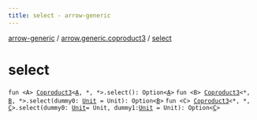 ```yaml
---
title: select - arrow-generic
---
```


[arrow-generic](../index.html) / [arrow.generic.coproduct3](index.html) / [select](./select.html)

# select

`fun <A> `[`Coproduct3`](-coproduct3.html)`<`[`A`](select.html#A)`, *, *>.select(): Option<`[`A`](select.html#A)`>`
`fun <B> `[`Coproduct3`](-coproduct3.html)`<*, `[`B`](select.html#B)`, *>.select(dummy0: `[`Unit`](https://kotlinlang.org/api/latest/jvm/stdlib/kotlin/-unit/index.html)` = Unit): Option<`[`B`](select.html#B)`>`
`fun <C> `[`Coproduct3`](-coproduct3.html)`<*, *, `[`C`](select.html#C)`>.select(dummy0: `[`Unit`](https://kotlinlang.org/api/latest/jvm/stdlib/kotlin/-unit/index.html)` = Unit, dummy1: `[`Unit`](https://kotlinlang.org/api/latest/jvm/stdlib/kotlin/-unit/index.html)` = Unit): Option<`[`C`](select.html#C)`>`